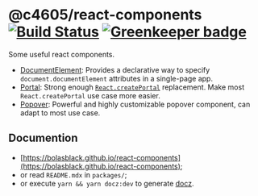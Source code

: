 # @c4605/react-components [![Build Status](https://travis-ci.com/bolasblack/react-components.svg?branch=master)](https://travis-ci.com/bolasblack/react-components) [![Greenkeeper badge](https://badges.greenkeeper.io/bolasblack/react-components.svg)](https://greenkeeper.io/)

Some useful react components.

- [DocumentElement](./packages/DocumentElement/README.mdx): Provides a declarative way to specify `document.documentElement` attributes in a single-page app.
- [Portal](./packages/Portal/README.mdx): Strong enough [`React.createPortal`](https://reactjs.org/docs/react-dom.html#createportal) replacement. Make most `React.createPortal` use case more easier.
- [Popover](./packages/Popover/README.mdx): Powerful and highly customizable popover component, can adapt to most use case.

## Documention

* [https://bolasblack.github.io/react-components](https://bolasblack.github.io/react-components);
* or read `README.mdx` in `packages/`;
* or execute `yarn && yarn docz:dev` to generate [docz](https://github.com/pedronauck/docz).
